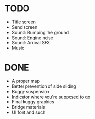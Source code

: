 # TODO
- Title screen
- Send screen
- Sound: Bumping the ground
- Sound: Engine noise
- Sound: Arrival SFX
- Music

# DONE
- A proper map
- Better prevention of side sliding
- Buggy suspension
- Indicator where you're supposed to go
- Final buggy graphics
- Bridge materials
- UI font and such